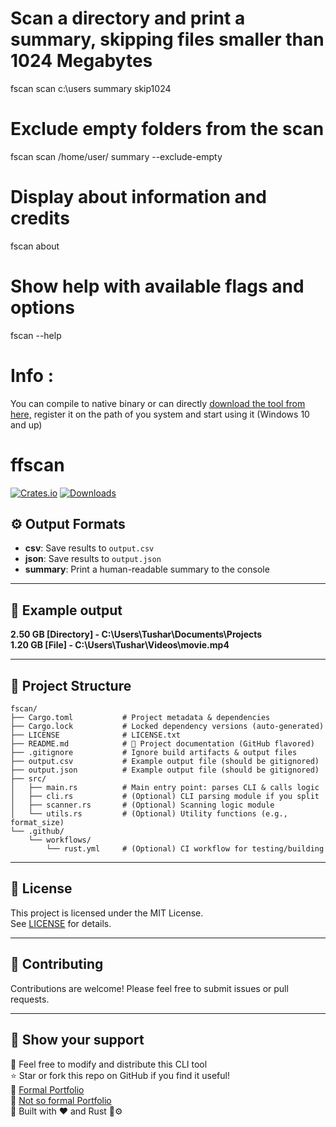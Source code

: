 # Scan a directory and print a summary, skipping files smaller than 1024 Megabytes
fscan scan c:\users summary skip1024

# Exclude empty folders from the scan
fscan scan /home/user/ summary --exclude-empty

# Display about information and credits
fscan about

# Show help with available flags and options
fscan --help


# Info :
You can compile to native binary or can directly [download the tool from here,](https://github.com/swap72/fscan/raw/refs/heads/main/target/release/fscan.exe) register it on the path of you system and start using it (Windows 10 and up)

# ffscan

[![Crates.io](https://img.shields.io/crates/v/ffscan.svg)](https://crates.io/crates/ffscan)
[![Downloads](https://img.shields.io/crates/d/ffscan.svg)](https://crates.io/crates/ffscan)


## ⚙️ Output Formats

- **csv**: Save results to `output.csv`
- **json**: Save results to `output.json`
- **summary**: Print a human-readable summary to the console

---

## 📂 Example output

**2.50 GB [Directory] - C:\Users\Tushar\Documents\Projects**  
**1.20 GB [File] - C:\Users\Tushar\Videos\movie.mp4**


---

## 📁 Project Structure
```
fscan/
├── Cargo.toml           # Project metadata & dependencies
├── Cargo.lock           # Locked dependency versions (auto-generated)
├── LICENSE              # LICENSE.txt
├── README.md            # 📄 Project documentation (GitHub flavored)
├── .gitignore           # Ignore build artifacts & output files
├── output.csv           # Example output file (should be gitignored)
├── output.json          # Example output file (should be gitignored)
├── src/
│   ├── main.rs          # Main entry point: parses CLI & calls logic
│   ├── cli.rs           # (Optional) CLI parsing module if you split
│   ├── scanner.rs       # (Optional) Scanning logic module
│   └── utils.rs         # (Optional) Utility functions (e.g., format_size)
└── .github/
    └── workflows/
        └── rust.yml     # (Optional) CI workflow for testing/building
```
---

## 📝 License

This project is licensed under the MIT License.  
See [LICENSE](https://github.com/swap72/fscan/blob/main/LICENSE.txt.txt) for details.

---

## 🙌 Contributing

Contributions are welcome! Please feel free to submit issues or pull requests.

---

## 💖 Show your support
🌱 Feel free to modify and distribute this CLI tool  
⭐️ Star or fork this repo on GitHub if you find it useful!  
🔗 [Formal Portfolio](https://swap72.github.io/portfolio/)  
🔗 [Not so formal Portfolio](http://swapnil.bio.link/)  
🚀 Built with ❤️ and Rust 🦀⚙️
